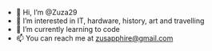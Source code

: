 - 👋 Hi, I’m @Zuza29
- 👀 I’m interested in IT, hardware, history, art and travelling
- 🌱 I’m currently learning to code
- 📫 You can reach me at zusapphire@gmail.com

<!---
Zuza29/Zuza29 is a ✨ special ✨ repository because its `README.md` (this file) appears on your GitHub profile.
You can click the Preview link to take a look at your changes.
--->

